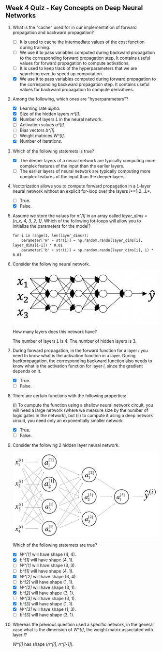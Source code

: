 ## Week 4 Quiz - Key Concepts on Deep Neural Networks

1. What is the "cache" used for in our implementation of forward propagation and
backward propagation?

    - [ ] It is used to cache the intermediate values of the cost function
      during training.
    - [ ] We use it to pass variables computed during backward propagation to
      the corresponding forward propagation step. It contains useful values for
      forward propagation to compute activations.
    - [ ] It is used to keep track of the hyperparameters that we are searching
      over, to speed up computation.
    - [x] We use it to pass variables computed during forward propagation to the
      corresponding backward propagation step. It contains useful values for
      backward propagation to compute derivatives.

2. Among the following, which ones are "hyperparameters"?

    - [x] Learning rate *alpha*.
    - [x] Size of the hidden layers *n^[l]*.
    - [x] Number of layers *L* in the neural network.
    - [ ] Activation values *a^[l]*.
    - [ ] Bias vectors *b^[l]*.
    - [ ] Weight matrices *W^[l]*.
    - [x] Number of iterations.

3. Which of the following statemets is true?

    - [x] The deeper layers of a neural network are typically computing more
      complex features of the input than the earlier layers.
    - [ ] The earlier layers of neural network are typically computing more
      complex features of the input than the deeper layers.

4. Vectorization allows you to compute forward propagation in a *L*-layer neural
   network without an explicit for-loop over the layers *l**=1,2...L*.

    - [ ] True.
    - [x] False.

5. Assume we store the values for *n^[l]* in an array called *layer_dims = [n_x,
4, 3, 2, 1]*. Which of the following fot-loops will allow you to initialize
the parameters for the model?

    ```python3
    for i in range(1, len(layer_dims)):
        parameter['W' + str(i)] = np.random.randn(layer_dims[i], layer_dims[i-1]) * 0.01
        parameter['b' + str(i)] = np.random.randn(layer_dims[i], 1) * 0.01
    ```

6. Consider the following neural network.

    ![neural-net](net1.png)

    How many layers does this network have?

    The number of layers *L* is 4. The number of hidden layers is 3.

7. During forward propagation, in the forward function for a layer *l* you need
to know what is the activation function in a layer. During backpropagation, the
corresponding backward function also needs to know what is the activation
function for layer *l*, since the gradient depends on it.

    - [x] True.
    - [ ] False.

8. There are certain functions with the following properties:

    (i) To cumpute the function using a shallow neural network circuit, you will
    need a large network (where we measure size by the number of logic gates in
    the network), but (ii) to cumpute it using a deep network circuit, you need
    only an exponentially smaller network.

    - [x] True.
    - [ ] False.

9. Consider the following 2 hidden layer neural network.

    ![neural-net](net2.png)

    Which of the following statemets are true?

    - [x] *W^[1]* will have shape (4, 4).
    - [x] *b^[1]* will have shape (4, 1).
    - [ ] *W^[1]* will have shape (3, 3).
    - [ ] *b^[1]* will have shape (4, 1).
    - [x] *W^[2]* will have shape (3, 4).
    - [ ] *b^[2]* will have shape (1, 1).
    - [x] *W^[2]* will have shape (3, 1).
    - [x] *b^[2]* will have shape (3, 1).
    - [ ] *W^[3]* will have shape (3, 1).
    - [x] *b^[3]* will have shape (1, 1).
    - [x] *W^[3]* will have shape (1, 3).
    - [ ] *b^[3]* will have shape (3, 1).

10. Whereas the previous question used a specific network, in the general case
what is the dimension of *W^[l]*, the weight matrix associated with layer
*l*?

    *W^[l]* has shape (*n^[l]*, *n^[l-1]*).
